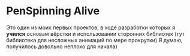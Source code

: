 # PenSpinning Alive
Это один из моих первых проектов, в ходе разработки которых я **учился** основам вёрстки и использовании сторонних библиотек (тут библиотека для несложных анимаций по мере прокрутки)
Я думаю, получилось довольно неплохо для начала)
